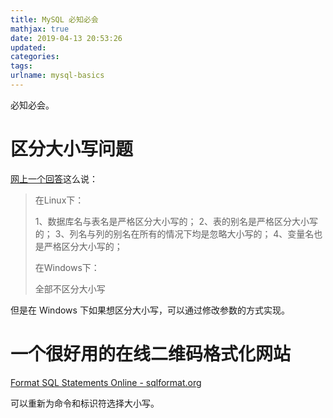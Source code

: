 ```yaml
---
title: MySQL 必知必会
mathjax: true
date: 2019-04-13 20:53:26
updated:
categories:
tags:
urlname: mysql-basics
---
```


必知必会。

<!-- more -->

# 区分大小写问题

[网上一个回答](https://blog.csdn.net/bluishglc/article/details/7634969)这么说：

> 在Linux下：
>
> 1、数据库名与表名是严格区分大小写的；
> 2、表的别名是严格区分大小写的；
> 3、列名与列的别名在所有的情况下均是忽略大小写的；
> 4、变量名也是严格区分大小写的； 
>
> 在Windows下：
>
> 全部不区分大小写

但是在 Windows 下如果想区分大小写，可以通过修改参数的方式实现。



# 一个很好用的在线二维码格式化网站

[Format SQL Statements Online - sqlformat.org](https://sqlformat.org/)

可以重新为命令和标识符选择大小写。